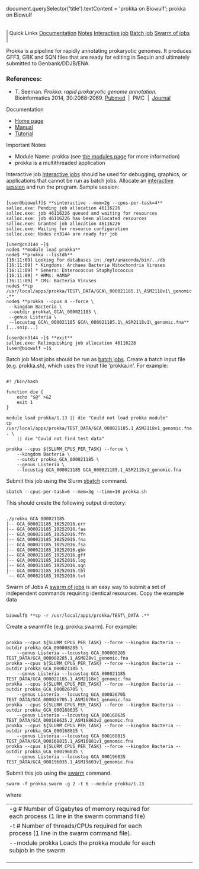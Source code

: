

document.querySelector('title').textContent = 'prokka on Biowulf';
prokka on Biowulf


|  |
| --- |
| 
Quick Links
[Documentation](#doc)
[Notes](#notes)
[Interactive job](#int) 
[Batch job](#sbatch) 
[Swarm of jobs](#swarm) 
 |


Prokka is a pipeline for rapidly annotating prokaryotic genomes. It produces
GFF3, GBK and SQN files that are ready for editing in Sequin and ultimately
submitted to Genbank/DDJB/ENA.


### References:


* T. Seeman. *Prokka: rapid prokaryotic genome annotation.*
 Bioinformatics 2014, 30:2068-2069.
 [Pubmed](https://www.ncbi.nlm.nih.gov/pubmed/24642063)  | 
 PMC  | 
 [Journal](http://bioinformatics.oxfordjournals.org/content/30/14/2068.long)


Documentation
* [Home page](http://www.vicbioinformatics.com/software.prokka.shtml)
* [Manual](https://github.com/tseemann/prokka/blob/master/README.md)
* [Tutorial](https://github.com/microgenomics/tutorials/blob/master/pangenome.md)


Important Notes
* Module Name: prokka (see [the modules page](/apps/modules.html) for more information)
* prokka is a multithreaded application



Interactive job
[Interactive jobs](/docs/userguide.html#int) should be used for debugging, graphics, or applications that cannot be run as batch jobs.
Allocate an [interactive session](/docs/userguide.html#int) and run the program. Sample session:



```

[user@biowulf]$ **sinteractive --mem=2g --cpus-per-task=4**
salloc.exe: Pending job allocation 46116226
salloc.exe: job 46116226 queued and waiting for resources
salloc.exe: job 46116226 has been allocated resources
salloc.exe: Granted job allocation 46116226
salloc.exe: Waiting for resource configuration
salloc.exe: Nodes cn3144 are ready for job

[user@cn3144 ~]$
node$ **module load prokka**
node$ **prokka --listdb**
[16:11:09] Looking for databases in: /opt/anaconda/bin/../db
[16:11:09] * Kingdoms: Archaea Bacteria Mitochondria Viruses
[16:11:09] * Genera: Enterococcus Staphylococcus
[16:11:09] * HMMs: HAMAP
[16:11:09] * CMs: Bacteria Viruses
node$ **cp /usr/local/apps/prokka/TEST\_DATA/GCA\_000021185.1\_ASM2118v1\_genomic.fna .**
node$ **prokka --cpus 4 --force \
 --kingdom Bacteria \
 --outdir prokka\_GCA\_000021185 \
 --genus Listeria \
 --locustag GCA\_000021185 GCA\_000021185.1\_ASM2118v1\_genomic.fna**
[...snip...]

[user@cn3144 ~]$ **exit**
salloc.exe: Relinquishing job allocation 46116226
[user@biowulf ~]$

```


Batch job
Most jobs should be run as [batch jobs](/docs/userguide.html#submit).
Create a batch input file (e.g. prokka.sh), which uses the input file 'prokka.in'. For example:



```

#! /bin/bash

function die {
    echo "$@" >&2
    exit 1
}

module load prokka/1.13 || die "Could not load prokka module"
cp /usr/local/apps/prokka/TEST_DATA/GCA_000021185.1_ASM2118v1_genomic.fna . \
    || die "Could not find test data"

prokka --cpus ${SLURM_CPUS_PER_TASK} --force \
    --kingdom Bacteria \
    --outdir prokka_GCA_000021185 \
    --genus Listeria \
    --locustag GCA_000021185 GCA_000021185.1_ASM2118v1_genomic.fna

```

Submit this job using the Slurm [sbatch](/docs/userguide.html) command.



```
sbatch --cpus-per-task=6 --mem=3g --time=10 prokka.sh
```

This should create the following output directory:



```

./prokka_GCA_000021185
|-- GCA_000021185_10252016.err
|-- GCA_000021185_10252016.faa
|-- GCA_000021185_10252016.ffn
|-- GCA_000021185_10252016.fna
|-- GCA_000021185_10252016.fsa
|-- GCA_000021185_10252016.gbk
|-- GCA_000021185_10252016.gff
|-- GCA_000021185_10252016.log
|-- GCA_000021185_10252016.sqn
|-- GCA_000021185_10252016.tbl
`-- GCA_000021185_10252016.txt

```

Swarm of Jobs 
A [swarm of jobs](/apps/swarm.html) is an easy way to submit a set of independent commands requiring identical resources.
Copy the example data



```

biowulf$ **cp -r /usr/local/apps/prokka/TEST\_DATA .**

```

Create a swarmfile (e.g. prokka.swarm). For example:



```

prokka --cpus ${SLURM_CPUS_PER_TASK} --force --kingdom Bacteria --outdir prokka_GCA_000008285 \
    --genus Listeria --locustag GCA_000008285 TEST_DATA/GCA_000008285.1_ASM828v1_genomic.fna
prokka --cpus ${SLURM_CPUS_PER_TASK} --force --kingdom Bacteria --outdir prokka_GCA_000021185 \
    --genus Listeria --locustag GCA_000021185 TEST_DATA/GCA_000021185.1_ASM2118v1_genomic.fna
prokka --cpus ${SLURM_CPUS_PER_TASK} --force --kingdom Bacteria --outdir prokka_GCA_000026705 \
    --genus Listeria --locustag GCA_000026705 TEST_DATA/GCA_000026705.1_ASM2670v1_genomic.fna
prokka --cpus ${SLURM_CPUS_PER_TASK} --force --kingdom Bacteria --outdir prokka_GCA_000168635 \
    --genus Listeria --locustag GCA_000168635 TEST_DATA/GCA_000168635.2_ASM16863v2_genomic.fna
prokka --cpus ${SLURM_CPUS_PER_TASK} --force --kingdom Bacteria --outdir prokka_GCA_000168815 \
    --genus Listeria --locustag GCA_000168815 TEST_DATA/GCA_000168815.1_ASM16881v1_genomic.fna
prokka --cpus ${SLURM_CPUS_PER_TASK} --force --kingdom Bacteria --outdir prokka_GCA_000196035 \
    --genus Listeria --locustag GCA_000196035 TEST_DATA/GCA_000196035.1_ASM19603v1_genomic.fna

```

Submit this job using the [swarm](/apps/swarm.html) command.



```
swarm -f prokka.swarm -g 2 -t 6 --module prokka/1.13
```

where


|  |  |  |  |  |  |
| --- | --- | --- | --- | --- | --- |
| -g #  Number of Gigabytes of memory required for each process (1 line in the swarm command file)
 | -t #  Number of threads/CPUs required for each process (1 line in the swarm command file).
 | --module prokka  Loads the prokka module for each subjob in the swarm 
 | |
 | |
 | |








